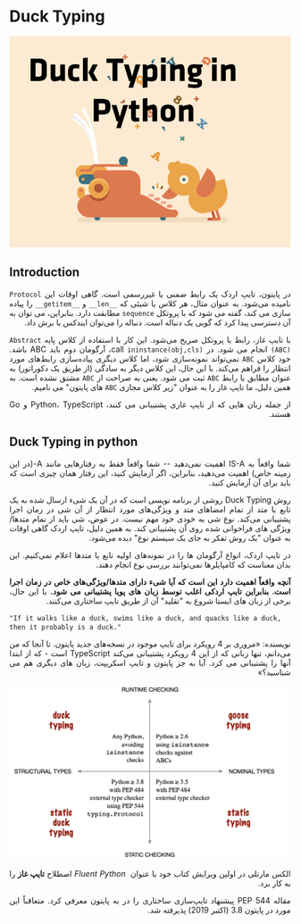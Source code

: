 # Duck Typing

![python--duck-typing](../statics/duck-typing.png)

## Introduction

<div dir="auto" align="justify">
<p>

در پایتون، تایپ اردک یک رابط ضمنی یا غیررسمی است. گاهی اوقات این `Protocol` نامیده می‌شود. به عنوان مثال، هر کلاس یا شیئی که `__len__` و `__getitem__` را پیاده سازی می کند، گفته می شود که با پروتکل `sequence` مطابقت دارد. بنابراین، می توان به آن دسترسی پیدا کرد که گویی یک دنباله است. دنباله را می‌توان ایندکس یا برش داد.

با تایپ غاز، رابط یا پروتکل صریح می‌شود. این کار با استفاده از کلاس پایه `Abstract (ABC)` انجام می شود. در call `ininstance(obj,cls)`، آرگومان دوم باید ABC باشد. خود کلاس `ABC` نمی‌تواند نمونه‌سازی شود، اما کلاس دیگری پیاده‌سازی رابط‌های مورد انتظار را فراهم می‌کند. با این حال، این کلاس دیگر به سادگی (از طریق یک دکوراتور) به عنوان مطابق با رابط `ABC` ثبت می شود. یعنی به صراحت از `ABC` مشتق نشده است. به همین دلیل، ما تایپ غاز را به عنوان "زیر کلاس مجازی `ABC` های پایتون" می نامیم.

از جمله زبان هایی که از تایپ غازی پشتیبانی می کنند، Python، TypeScript و Go هستند.
</p>
</div>

## Duck Typing in python

<div dir="auto" align="justify">
<p>
شما واقعاً به IS-A اهمیت نمی‌دهید -- شما واقعاً فقط به رفتارهایی مانند A-(در این زمینه خاص) اهمیت می‌دهید، بنابراین، اگر آزمایش کنید، این رفتار همان چیزی است که باید برای آن آزمایش کنید.

روش Duck Typing روشی از برنامه نویسی است که در آن یک شیء ارسال شده به یک تابع یا متد از تمام امضاهای متد و ویژگی‌های مورد انتظار از آن شی در زمان اجرا پشتیبانی می‌کند. نوع شی به خودی خود مهم نیست. در عوض، شی باید از تمام متدها/ویژگی های فراخوانی شده روی آن پشتیبانی کند. به همین دلیل، تایپ اردک گاهی اوقات به عنوان "یک روش تفکر به جای یک سیستم نوع" دیده می‌شود.

در تایپ اردک، انواع آرگومان ها را در نمونه‌های اولیه تابع یا متدها اعلام نمی‌کنیم. این بدان معناست که کامپایلرها نمی‌توانند بررسی نوع انجام دهند.

<b>آنچه واقعاً اهمیت دارد این است که آیا شیء دارای متدها/ویژگی‌های خاص در زمان اجرا است. بنابراین تایپ اردکی اغلب توسط زبان های پویا پشتیبانی می شود.</b>
 با این حال، برخی از زبان های ایستا شروع به "تقلید" آن از طریق تایپ ساختاری می‌کنند.

 </p>
</div>

    "If it walks like a duck, swims like a duck, and quacks like a duck, then it probably is a duck."

<div dir="auto" align="justify">
<p>

نویسنده:
«مروری بر 4 رویکرد برای تایپ موجود در نسخه‌های جدید پایتون. تا آنجا که من می‌دانم، تنها زبانی که از این 4 رویکرد پشتیبانی می‌کند TypeScript است - که از ابتدا آنها را پشتیبانی می کرد. آیا به جز پایتون و تایپ اسکریپت، زبان های دیگری هم می شناسید؟»
</p>
</div>

![python-typing](../statics/static-runtime-typing.jpg)

<div dir="auto" align="justify">
<p>
الکس مارتلی در اولین ویرایش کتاب خود با عنوان  <em>Fluent Python</em> اصطلاح
<b>تایپ غاز</b>
 را به کار برد.
</p>
</div>

<div dir="auto" align="justify">
<p>
مقاله PEP 544 پیشنهاد تایپ‌سازی ساختاری را در به پایتون معرفی کرد. متعاقباً این مورد در پایتون 3.8 (اکتبر 2019) پذیرفته شد.
</p>
</div>

